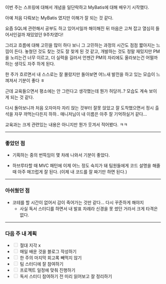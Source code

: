 <p>이번 주는 스프링에 대해서 개념을 일단락하고 MyBatis에 대해 배우기 시작했다.</p>
<p>아예 처음 다뤄보는 MyBatis 였지만 이해가 잘 되는 것 같다.</p>
<p>요즘 SQL에 관련해서 공부도 하고 있어서일까 해이해진 뒤 마음은 고쳐 잡고 열심히 들어서인걸까 재밌었던 9주차였다!</p>
<p>그리고 흐름에 대해 고민을 많이 하다 보니 그 고민하는 과정의 시간도 점점 짧아지는 느낌이 든다. 놓쳤던 것도 찾는 것도 잘 찾게 된 것 같고, 개발하는 것도 정말 재밌지만 PM을 노리는건 너무 이르고, 더 실력을 길러서 언젠간 PM의 자리에도 올라보는건 어떨까 하는 생각도 자주 하게 된다.</p>
<p>한 주가 흐르면서 내 스스로는 잘 몰랐지만 돌아보면 어느새 발전을 하고 있는 모습이 느껴져서 기분이 좋다 ㅎ</p>
<p>근데 교육들으면서 평소에는 안 그런다고 생각했는데 뭔가 허당끼..? 모습도 계속 보이게 되는 것 같다.</p>
<p>다시 돌아보니까 처음 오자마자 자리 앉는 것부터 잘못 앉았고 잘 도착했으면서 정시 출석을 자꾸 까먹는다든지 하하.. 매니저님이 내 이름은 아주 잘 기억하실거 같다...</p>
<p>교육과는 크게 관련있는 내용은 아니지만 뭔가 웃겨서 적어봤다. ㅋㅋ</p>
<hr />
<h3 id="좋았던-점">좋았던 점</h3>
<ul>
<li><p>기획하는 중의 번뜩임이 몇 차례 나와서 기분이 좋았다.</p>
</li>
<li><p>하브루타할 때 MVC 패턴에 이제 어느 정도 숙지가 돼 팀원들에게 코드 설명을 해줄 때 아주 매끄럽게 잘 된다. (이제 내 코드를 잘 짜기만 하면 된다.)</p>
</li>
</ul>
<hr />
<h3 id="아쉬웠던-점">아쉬웠던 점</h3>
<ul>
<li>코테를 할 시간이 없어서 감이 죽어가는 것만 같다... 다시 꾸준하게 해야지<ul>
<li>사실 독서 스터디를 하면서 내 발표 차례라 신경을 못 썼던 거라서 크게 타격은 없다.</li>
</ul>
</li>
</ul>
<hr />
<h3 id="다음-주-내-계획">다음 주 내 계획</h3>
<ul>
<li><input disabled="" type="checkbox" /> 절대 지각 x</li>
<li><input disabled="" type="checkbox" /> 매일 배운 것을 블로그 작성하기</li>
<li><input disabled="" type="checkbox" /> 한 주의 마지막 회고록 빼먹지 않기</li>
<li><input disabled="" type="checkbox" /> 팀 스터디에 잘 참여하기</li>
<li><input disabled="" type="checkbox" /> 프로젝트 일정에 맞춰 진행하기</li>
<li><input disabled="" type="checkbox" /> 독서 스터디 참여하기 전 미리 읽어보고 잘 정리하기</li>
</ul>